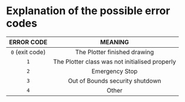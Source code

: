 # Explanation of the possible error codes

| ERROR CODE| MEANING|
|:-----------:|:--------:|
|`0` (exit code)| The Plotter finished drawing|
|`1`| The Plotter class was not initialised properly|
|`2`| Emergency Stop|
|`3`| Out of Bounds security shutdown|
|`4`| Other|
